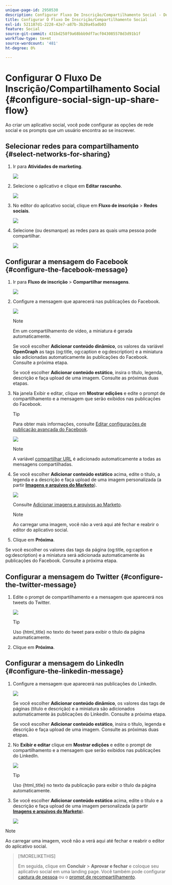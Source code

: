 ```yaml
---
unique-page-id: 2950530
description: Configurar Fluxo De Inscrição/Compartilhamento Social - Documentação Do Marketo - Documentação Do Produto
title: Configurar O Fluxo De Inscrição/Compartilhamento Social
exl-id: 521187d1-2228-42e7-a87b-3b20a45adb03
feature: Social
source-git-commit: 431bd258f9a68bbb9df7acf043085578d3d91b1f
workflow-type: tm+mt
source-wordcount: '481'
ht-degree: 0%

---
```


# Configurar O Fluxo De Inscrição/Compartilhamento Social {#configure-social-sign-up-share-flow}

Ao criar um aplicativo social, você pode configurar as opções de rede social e os prompts que um usuário encontra ao se inscrever.

## Selecionar redes para compartilhamento {#select-networks-for-sharing}

1. Ir para **Atividades de marketing**.

   ![](assets/ma-1.png)

1. Selecione o aplicativo e clique em **Editar rascunho**.

   ![](assets/image2014-9-22-13-3a57-3a43.png)

1. No editor do aplicativo social, clique em **Fluxo de inscrição** > **Redes sociais**.

   ![](assets/three.png)

1. Selecione (ou desmarque) as redes para as quais uma pessoa pode compartilhar.

   ![](assets/four.png)

## Configurar a mensagem do Facebook {#configure-the-facebook-message}

1. Ir para **Fluxo de inscrição** > **Compartilhar mensagens**.

   ![](assets/five.png)

1. Configure a mensagem que aparecerá nas publicações do Facebook.

   ![](assets/image2014-9-22-13-3a58-3a54.png)

   >[!NOTE]
   >
   >Em um compartilhamento de vídeo, a miniatura é gerada automaticamente.

   Se você escolher **Adicionar conteúdo dinâmico**, os valores da variável **OpenGraph** as tags (og:title, og:caption e og:description) e a miniatura são adicionadas automaticamente às publicações do Facebook. Consulte a próxima etapa.

   Se você escolher **Adicionar conteúdo estático**, insira o título, legenda, descrição e faça upload de uma imagem. Consulte as próximas duas etapas.

1. Na janela Exibir e editar, clique em **Mostrar edições** e edite o prompt de compartilhamento e a mensagem que serão exibidos nas publicações do Facebook.

   >[!TIP]
   >
   >Para obter mais informações, consulte [Editar configurações de publicação avançada do Facebook](/help/marketo/product-docs/demand-generation/facebook/edit-facebook-rich-post-settings.md).

   ![](assets/image2014-9-22-13-3a59-3a57.png)

   >[!NOTE]
   >
   >A variável [compartilhar URL](/help/marketo/product-docs/demand-generation/social/social-functions/choose-the-share-url-for-a-social-app.md) é adicionado automaticamente a todas as mensagens compartilhadas.

1. Se você escolher **Adicionar conteúdo estático** acima, edite o título, a legenda e a descrição e faça upload de uma imagem personalizada (a partir [**Imagens e arquivos do Marketo**](/help/marketo/product-docs/demand-generation/images-and-files/add-images-and-files-to-marketo.md)).

   ![](assets/image2014-9-22-14-3a1-3a11.png)

   Consulte [Adicionar imagens e arquivos ao Marketo](/help/marketo/product-docs/demand-generation/images-and-files/add-images-and-files-to-marketo.md).

   >[!NOTE]
   >
   >Ao carregar uma imagem, você não a verá aqui até fechar e reabrir o editor do aplicativo social.

1. Clique em **Próxima**.

Se você escolher os valores das tags da página (og:title, og:caption e og:description) e a miniatura será adicionada automaticamente às publicações do Facebook. Consulte a próxima etapa.

## Configurar a mensagem do Twitter {#configure-the-twitter-message}

1. Edite o prompt de compartilhamento e a mensagem que aparecerá nos tweets do Twitter.

   ![](assets/image2014-9-22-14-3a2-3a31.png)

   >[!TIP]
   >
   >Uso {html_title} no texto do tweet para exibir o título da página automaticamente.

1. Clique em **Próxima**.

## Configurar a mensagem do LinkedIn {#configure-the-linkedin-message}

1. Configure a mensagem que aparecerá nas publicações do LinkedIn.

   ![](assets/image2014-9-22-14-3a3-3a8.png)

   Se você escolher **Adicionar conteúdo dinâmico**, os valores das tags de páginas (título e descrição) e a miniatura são adicionados automaticamente às publicações do LinkedIn. Consulte a próxima etapa.

   Se você escolher **Adicionar conteúdo estático**, insira o título, legenda e descrição e faça upload de uma imagem. Consulte as próximas duas etapas.

1. No **Exibir e editar** clique em **Mostrar edições** e edite o prompt de compartilhamento e a mensagem que serão exibidos nas publicações do LinkedIn.

   ![](assets/image2014-9-22-14-3a4-3a6.png)

   >[!TIP]
   >
   >Uso {html_title} no texto da publicação para exibir o título da página automaticamente.

1. Se você escolher **Adicionar conteúdo estático** acima, edite o título e a descrição e faça upload de uma imagem personalizada (a partir [**Imagens e arquivos do Marketo**](/help/marketo/product-docs/demand-generation/images-and-files/add-images-and-files-to-marketo.md)).

   ![](assets/image2014-9-22-13-3a55-3a17.png)

>[!NOTE]
>
>Ao carregar uma imagem, você não a verá aqui até fechar e reabrir o editor do aplicativo social.

>[!MORELIKETHIS]
>
>Em seguida, clique em **Concluir** > **Aprovar e fechar** e coloque seu aplicativo social em uma landing page. Você também pode configurar [captura de pessoa](/help/marketo/product-docs/demand-generation/social/configuring-social-actions/configure-person-capture-for-a-social-app.md) ou o [prompt de recompartilhamento](/help/marketo/product-docs/demand-generation/social/configuring-social-actions/configure-re-share-email-and-prompt-for-a-social-app.md).
